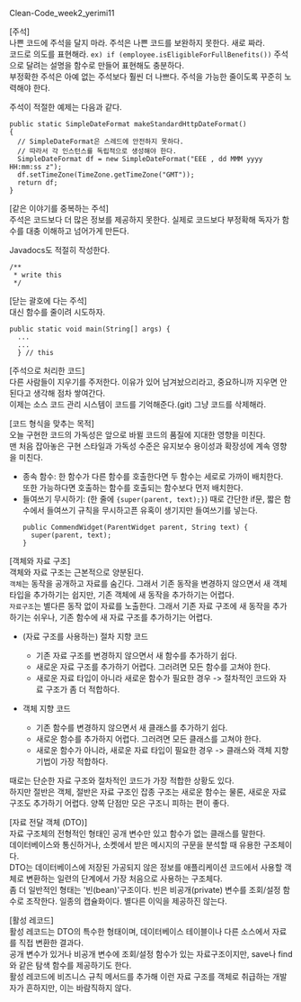 Clean-Code_week2_yerimi11
  
  
[주석]  
나쁜 코드에 주석을 달지 마라. 주석은 나쁜 코드를 보완하지 못한다. 새로 짜라.  
코드로 의도를 표현해라. `ex) if (employee.isEligibleForFullBenefits())` 주석으로 달려는 설명을 함수로 만들어 표현해도 충분하다.  
부정확한 주석은 아예 없는 주석보다 훨씬 더 나쁘다. 주석을 가능한 줄이도록 꾸준히 노력해야 한다.
  
주석이 적절한 예제는 다음과 같다.  
```
public static SimpleDateFormat makeStandardHttpDateFormat() 
{    
  // SimpleDateFormat은 스레드에 안전하지 못하다.  
  // 따라서 각 인스턴스를 독립적으로 생성해야 한다.  
  SimpleDateFormat df = new SimpleDateFormat("EEE , dd MMM yyyy HH:mm:ss z");  
  df.setTimeZone(TimeZone.getTimeZone("GMT"));  
  return df;  
}  
```
   
[같은 이야기를 중복하는 주석]  
주석은 코드보다 더 많은 정보를 제공하지 못한다. 
실제로 코드보다 부정확해 독자가 함수를 대충 이해하고 넘어가게 만든다.  
  
Javadocs도 적절히 작성한다.
```
/**
 * write this
 */
```  
  
[닫는 괄호에 다는 주석]  
대신 함수를 줄이려 시도하자.
```
public static void main(String[] args) {
  ...
  ...
  } // this
```
  
[주석으로 처리한 코드]  
다른 사람들이 지우기를 주저한다. 이유가 있어 남겨놨으리라고, 중요하니까 지우면 안 된다고 생각해 점차 쌓여간다.  
이제는 소스 코드 관리 시스템이 코드를 기억해준다.(git) 그냥 코드를 삭제해라.  
  
  
[코드 형식을 맞추는 목적]  
오늘 구현한 코드의 가독성은 앞으로 바뀔 코드의 품질에 지대한 영향을 미친다.  
맨 처음 잡아놓은 구현 스타일과 가독성 수준은 유지보수 용이성과 확장성에 계속 영향을 미친다.  

- 종속 함수: 한 함수가 다른 함수를 호출한다면 두 함수는 세로로 가까이 배치한다. 또한 가능하다면 호출하는 함수를 호출되는 함수보다 먼저 배치한다.  
- 들여쓰기 무시하기: (한 줄에 `{super(parent, text);}`) 때로 간단한 if문, 짧은 함수에서 들여쓰기 규칙을 무시하고픈 유혹이 생기지만 들여쓰기를 넣는다.  
  ```
  public CommendWidget(ParentWidget parent, String text) {
    super(parent, text);
  }
  ```
  
  
[객체와 자료 구조]  
객체와 자료 구조는 근본적으로 양분된다.  
`객체`는 동작을 공개하고 자료를 숨긴다. 그래서 기존 동작을 변경하지 않으면서 새 객체 타입을 추가하기는 쉽지만, 기존 객체에 새 동작을 추가하기는 어렵다.  
`자료구조`는 별다른 동작 없이 자료를 노출한다. 그래서 기존 자료 구조에 새 동작을 추가하기는 쉬우나, 기존 함수에 새 자료 구조를 추가하기는 어렵다.   
  
- (자료 구조를 사용하는) 절차 지향 코드
  - 기존 자료 구조를 변경하지 않으면서 새 함수를 추가하기 쉽다.
  - 새로운 자료 구조를 추가하기 어렵다. 그러려면 모든 함수를 고쳐야 한다.
  - 새로운 자료 타입이 아니라 새로운 함수가 필요한 경우 -> 절차적인 코드와 자료 구조가 좀 더 적합하다.
  
- 객체 지향 코드
  - 기존 함수를 변경하지 않으면서 새 클래스를 추가하기 쉽다.
  - 새로운 함수를 추가하지 어렵다. 그러려면 모든 클래스를 고쳐야 한다.
  - 새로운 함수가 아니라, 새로운 자료 타입이 필요한 경우 -> 클래스와 객체 지향 기법이 가장 적합하다.
  
때로는 단순한 자료 구조와 절차적인 코드가 가장 적합한 상황도 있다.  
하지만 절반은 객체, 절반은 자료 구조인 잡종 구조는 새로운 함수는 물론, 새로운 자료 구조도 추가하기 어렵다. 양쪽 단점만 모은 구조니 피하는 편이 좋다.  
  
[자료 전달 객체 (DTO)]  
자료 구조체의 전형적인 형태인 공개 변수만 있고 함수가 없는 클래스를 말한다.  
데이터베이스와 통신하거나, 소켓에서 받은 메시지의 구문을 분석할 때 유용한 구조체이다.  
DTO는 데이터베이스에 저장된 가공되지 않은 정보를 애플리케이션 코드에서 사용할 객체로 변환하는 일련의 단계에서 가장 처음으로 사용하는 구조체다.  
좀 더 일반적인 형태는 '빈(bean)'구조이다. 빈은 비공개(private) 변수를 조회/설정 함수로 조작한다. 일종의 캡슐화이다. 별다른 이익을 제공하진 않는다.  
  
[활성 레코드]  
활성 레코드는 DTO의 특수한 형태이며, 데이터베이스 테이블이나 다른 소스에서 자료를 직접 변환한 결과다.  
공개 변수가 있거나 비공개 변수에 조회/설정 함수가 있는 자료구조이지만, save나 find와 같은 탐색 함수를 제공하기도 한다.  
활성 레코드에 비즈니스 규칙 메서드를 추가해 이런 자료 구조를 객체로 취급하는 개발자가 흔하지만, 이는 바람직하지 않다.  
